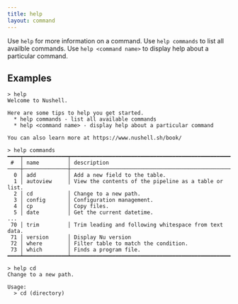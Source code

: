```yaml
---
title: help
layout: command
---
```


Use `help` for more information on a command.
Use `help commands` to list all availble commands.
Use `help <command name>` to display help about a particular command.

## Examples

```shell
> help
Welcome to Nushell.

Here are some tips to help you get started.
  * help commands - list all available commands
  * help <command name> - display help about a particular command

You can also learn more at https://www.nushell.sh/book/
```

```shell
> help commands
━━━━┯━━━━━━━━━━━━━━┯━━━━━━━━━━━━━━━━━━━━━━━━━━━━━━━━━━━━━━━━━━━━━━━━━━━━━━━━━━━━━━━━━━━━━━━━━━━━━━━━━━━━━━━━
 #  │ name         │ description 
────┼──────────────┼────────────────────────────────────────────────────────────────────────────────────────
  0 │ add          │ Add a new field to the table. 
  1 │ autoview     │ View the contents of the pipeline as a table or list. 
  2 │ cd           │ Change to a new path. 
  3 │ config       │ Configuration management. 
  4 │ cp           │ Copy files. 
  5 │ date         │ Get the current datetime. 
...
 70 │ trim         │ Trim leading and following whitespace from text data. 
 71 │ version      │ Display Nu version 
 72 │ where        │ Filter table to match the condition. 
 73 │ which        │ Finds a program file. 
━━━━┷━━━━━━━━━━━━━━┷━━━━━━━━━━━━━━━━━━━━━━━━━━━━━━━━━━━━━━━━━━━━━━━━━━━━━━━━━━━━━━━━━━━━━━━━━━━━━━━━━━━━━━━━
```

```shell
> help cd
Change to a new path.

Usage:
  > cd (directory)
```


